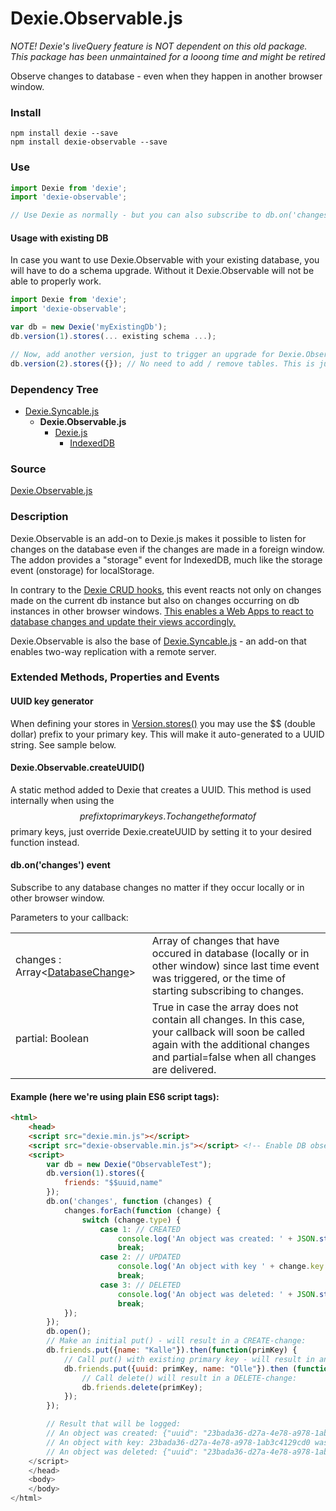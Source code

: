 # Dexie.Observable.js

*NOTE! Dexie's liveQuery feature is NOT dependent on this old package. This package has been unmaintained for a looong time and might be retired*

Observe changes to database - even when they happen in another browser window.

### Install
```
npm install dexie --save
npm install dexie-observable --save
```

### Use
```js
import Dexie from 'dexie';
import 'dexie-observable';

// Use Dexie as normally - but you can also subscribe to db.on('changes').

```

#### Usage with existing DB

In case you want to use Dexie.Observable with your existing database, you will have to do a schema upgrade. Without it Dexie.Observable will not be able to properly work.

```javascript
import Dexie from 'dexie';
import 'dexie-observable';

var db = new Dexie('myExistingDb');
db.version(1).stores(... existing schema ...);

// Now, add another version, just to trigger an upgrade for Dexie.Observable
db.version(2).stores({}); // No need to add / remove tables. This is just to allow the addon to install its tables.
```

### Dependency Tree

 * [Dexie.Syncable.js](https://dexie.org/docs/Syncable/Dexie.Syncable.js)
   * **Dexie.Observable.js**
     * [Dexie.js](https://dexie.org/docs/Dexie/Dexie.js)
       * [IndexedDB](https://developer.mozilla.org/en-US/docs/Web/API/IndexedDB_API)

### Source

[Dexie.Observable.js](https://github.com/dexie/Dexie.js/blob/master/addons/Dexie.Observable/src/Dexie.Observable.js)

### Description

Dexie.Observable is an add-on to Dexie.js makes it possible to listen for changes on the database even if the changes are made in a foreign window. The addon provides a "storage" event for IndexedDB, much like the storage event (onstorage) for localStorage.

In contrary to the [Dexie CRUD hooks](https://dexie.org/docs/Tutorial/Design#the-crud-hooks-create-read-update-delete), this event reacts not only on changes made on the current db instance but also on changes occurring on db instances in other browser windows. <u>This enables a Web Apps to react to database changes and update their views accordingly.</u>

Dexie.Observable is also the base of [Dexie.Syncable.js](https://dexie.org/docs/Syncable//Dexie.Syncable.js) - an add-on that enables two-way replication with a remote server.

### Extended Methods, Properties and Events

#### UUID key generator
When defining your stores in [Version.stores()](https://dexie.org/docs/Version/Version.stores()) you may use the $$ (double dollar) prefix to your primary key. This will make it auto-generated to a UUID string. See sample below.

#### Dexie.Observable.createUUID()
A static method added to Dexie that creates a UUID. This method is used internally when using the $$ prefix to primary keys. To change the format of $$ primary keys, just override Dexie.createUUID by setting it to your desired function instead.

#### db.on('changes') event
Subscribe to any database changes no matter if they occur locally or in other browser window.

Parameters to your callback:

<table>
<tr><td>changes : Array&lt;<a href="https://dexie.org/docs/Observable/Dexie.Observable.DatabaseChange">DatabaseChange</a>&gt;</td><td>Array of changes that have occured in database (locally or in other window) since last time event was triggered, or the time of starting subscribing to changes.</td></tr>
<tr><td>partial: Boolean</td><td>True in case the array does not contain all changes. In this case, your callback will soon be called again with the additional changes and partial=false when all changes are delivered.</td></tr>
</table>

#### Example (here we're using plain ES6 script tags):
```html
<html>
    <head>
    <script src="dexie.min.js"></script>
    <script src="dexie-observable.min.js"></script> <!-- Enable DB observation -->
    <script>
        var db = new Dexie("ObservableTest");
        db.version(1).stores({
            friends: "$$uuid,name"
        });
        db.on('changes', function (changes) {
            changes.forEach(function (change) {
                switch (change.type) {
                    case 1: // CREATED
                        console.log('An object was created: ' + JSON.stringify(change.obj);
                        break;
                    case 2: // UPDATED
                        console.log('An object with key ' + change.key + ' was updated with modifications: ' + JSON.stringify(change.mods));
                        break;
                    case 3: // DELETED
                        console.log('An object was deleted: ' + JSON.stringify(change.oldObj);
                        break;
            });
        });
        db.open();
        // Make an initial put() - will result in a CREATE-change:
        db.friends.put({name: "Kalle"}).then(function(primKey) {
            // Call put() with existing primary key - will result in an UPDATE-change:
            db.friends.put({uuid: primKey, name: "Olle"}).then (function () {
                // Call delete() will result in a DELETE-change:
                db.friends.delete(primKey);
            });
        });

        // Result that will be logged:
        // An object was created: {"uuid": "23bada36-d27a-4e78-a978-1ab3c4129cd0", name: "Kalle"}
        // An object with key: 23bada36-d27a-4e78-a978-1ab3c4129cd0 was updated with modifications: {"name": "Olle"}
        // An object was deleted: {"uuid": "23bada36-d27a-4e78-a978-1ab3c4129cd0", name: "Olle"}
    </script>
    </head>
    <body>
    </body>
</html>
```
